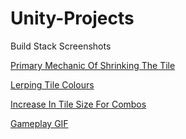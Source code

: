 # Unity-Projects

Build Stack Screenshots

[Primary Mechanic Of Shrinking The Tile](https://imgur.com/EAeHKJA)

[Lerping Tile Colours](https://imgur.com/UyHs7ta)

[Increase In Tile Size For Combos](https://imgur.com/aG1da59)

[Gameplay GIF](https://imgur.com/YUldcfu)
